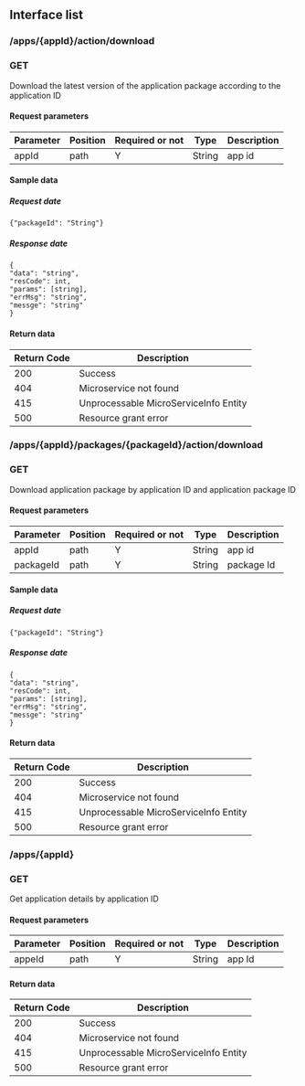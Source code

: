 ## Interface list

### /apps/{appId}/action/download
### GET
Download the latest version of the application package according to the application ID
#### Request parameters
|Parameter |Position | Required or not | Type |Description|
|-----|-----|----|------|-----|
|appId | path |Y| String | app id |

#### Sample data
##### Request date
    {"packageId": "String"}
    
##### Response date
    {
    "data": "string",
	"resCode": int,
	"params": [string],
	"errMsg": "string",
	"messge": "string"
    }

#### Return data
|Return Code |Description|
|-----|-----|
|200 | Success |
|404 | Microservice not found |
|415 | Unprocessable MicroServiceInfo Entity |
|500 | Resource grant error |


### /apps/{appId}/packages/{packageId}/action/download
### GET
Download application package by application ID and application package ID
#### Request parameters
|Parameter |Position | Required or not | Type |Description|
|-----|-----|----|------|-----|
|appId | path |Y| String | app id |
|packageId | path |Y| String | package Id |

#### Sample data
##### Request date
    {"packageId": "String"}
    
##### Response date
    {
    "data": "string",
	"resCode": int,
	"params": [string],
	"errMsg": "string",
	"messge": "string"
    }


#### Return data
|Return Code |Description|
|-----|-----|
|200 | Success |
|404 | Microservice not found |
|415 | Unprocessable MicroServiceInfo Entity |
|500 | Resource grant error |


### /apps/{appId}
### GET
Get application details by application ID
#### Request parameters
|Parameter |Position | Required or not | Type |Description|
|-----|-----|----|------|-----|
|appeId | path |Y| String | app Id |

#### Return data
|Return Code |Description|
|-----|-----|
|200 | Success |
|404 | Microservice not found |
|415 | Unprocessable MicroServiceInfo Entity |
|500 | Resource grant error |